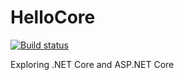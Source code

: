 # HelloCore
[![Build status](https://ci.appveyor.com/api/projects/status/vui9r05541dis5jk?svg=true)](https://ci.appveyor.com/project/lserafin/hellocore)

Exploring .NET Core and ASP.NET Core
